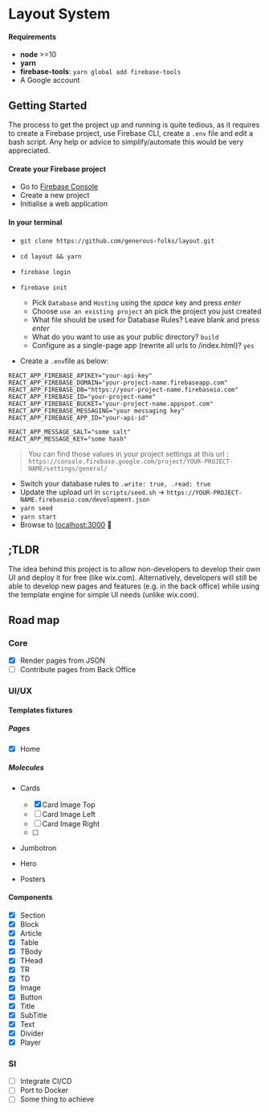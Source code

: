# Layout System

#### Requirements

- **node** >=10
- **yarn**
- **firebase-tools**: `yarn global add firebase-tools`
- A Google account

## Getting Started

The process to get the project up and running is quite tedious, as it requires to create a Firebase project, use Firebase CLI, create a `.env` file and edit a bash script. Any help or advice to simplify/automate this would be very appreciated.

#### Create your Firebase project

- Go to [Firebase Console](https://console.firebase.google.com)
- Create a new project
- Initialise a web application

#### In your terminal

- `git clone https://github.com/generous-folks/layout.git`
- `cd layout && yarn`
- `firebase login`
- `firebase init`

  - Pick `Database` and `Hosting` using the _space_ key and press _enter_
  - Choose `use an existing project` an pick the project you just created
  - What file should be used for Database Rules? Leave blank and press _enter_
  - What do you want to use as your public directory? `build`
  - Configure as a single-page app (rewrite all urls to /index.html)? `yes`

- Create a `.env`file as below:

```env
REACT_APP_FIREBASE_APIKEY="your-api-key"
REACT_APP_FIREBASE_DOMAIN="your-project-name.firebaseapp.com"
REACT_APP_FIREBASE_DB="https://your-project-name.firebaseio.com"
REACT_APP_FIREBASE_ID="your-project-name"
REACT_APP_FIREBASE_BUCKET="your-project-name.appspot.com"
REACT_APP_FIREBASE_MESSAGING="your messaging key"
REACT_APP_FIREBASE_APP_ID="your-api-id"

REACT_APP_MESSAGE_SALT="some salt"
REACT_APP_MESSAGE_KEY="some hash"
```

> You can find those values in your project settings at this url : `https://console.firebase.google.com/project/YOUR-PROJECT-NAME/settings/general/`

- Switch your database rules to `.write: true, .read: true`
- Update the upload url in `scripts/seed.sh` -> `https://YOUR-PROJECT-NAME.firebaseio.com/development.json`
- `yarn seed`
- `yarn start`
- Browse to [localhost:3000](http://localhost:3000) :rocket:

## ;TLDR

The idea behind this project is to allow non-developers to develop their own UI and deploy it for free (like wix.com).
Alternatively, developers will still be able to develop new pages and features (e.g. in the back office) while using the template engine for simple UI needs (unlike wix.com).

## Road map

### Core

- [x] Render pages from JSON
- [ ] Contribute pages from Back Office

### UI/UX

#### Templates fixtures

##### Pages

- [x] Home

##### Molecules

- Cards

  - [x] Card Image Top
  - [ ] Card Image Left
  - [ ] Card Image Right
  - [ ]

- Jumbotron
- Hero
- Posters

#### Components

- [x] Section
- [x] Block
- [x] Article
- [x] Table
- [x] TBody
- [x] THead
- [x] TR
- [x] TD
- [x] Image
- [x] Button
- [x] Title
- [x] SubTitle
- [x] Text
- [x] Divider
- [x] Player

### SI

- [ ] Integrate CI/CD
- [ ] Port to Docker
- [ ] Some thing to achieve
